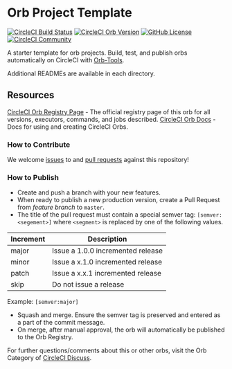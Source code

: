 # Orb Project Template

[![CircleCI Build Status](https://circleci.com/gh/cloudskiff/driftctl-orb.svg?style=shield "CircleCI Build Status")](https://circleci.com/gh/cloudskiff/driftctl-orb) [![CircleCI Orb Version](https://img.shields.io/badge/endpoint.svg?url=https://badges.circleci.io/orb/cloudskiff/driftctl)](https://circleci.com/orbs/registry/orb/cloudskiff/driftctl) [![GitHub License](https://img.shields.io/badge/license-MIT-lightgrey.svg)](https://raw.githubusercontent.com/cloudskiff/driftctl-orb/master/LICENSE) [![CircleCI Community](https://img.shields.io/badge/community-CircleCI%20Discuss-343434.svg)](https://discuss.circleci.com/c/ecosystem/orbs)



A starter template for orb projects. Build, test, and publish orbs automatically on CircleCI with [Orb-Tools](https://circleci.com/orbs/registry/orb/circleci/orb-tools).

Additional READMEs are available in each directory.



## Resources

[CircleCI Orb Registry Page](https://circleci.com/developer/orbs/orb/cloudskiff/driftctl) - The official registry page of this orb for all versions, executors, commands, and jobs described.
[CircleCI Orb Docs](https://circleci.com/docs/2.0/orb-intro/#section=configuration) - Docs for using and creating CircleCI Orbs.

### How to Contribute

We welcome [issues](https://github.com/cloudskiff/driftctl-orb/issues) to and [pull requests](https://github.com/cloudskiff/driftctl-orb/pulls) against this repository!

### How to Publish
* Create and push a branch with your new features.
* When ready to publish a new production version, create a Pull Request from _feature branch_ to `master`.
* The title of the pull request must contain a special semver tag: `[semver:<segement>]` where `<segment>` is replaced by one of the following values.

| Increment | Description|
| ----------| -----------|
| major     | Issue a 1.0.0 incremented release|
| minor     | Issue a x.1.0 incremented release|
| patch     | Issue a x.x.1 incremented release|
| skip      | Do not issue a release|

Example: `[semver:major]`

* Squash and merge. Ensure the semver tag is preserved and entered as a part of the commit message.
* On merge, after manual approval, the orb will automatically be published to the Orb Registry.


For further questions/comments about this or other orbs, visit the Orb Category of [CircleCI Discuss](https://discuss.circleci.com/c/orbs).

